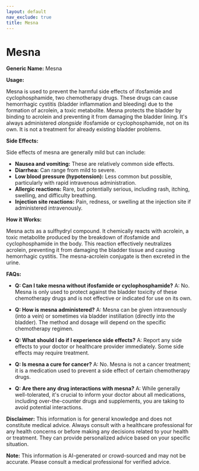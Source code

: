 ```yaml
---
layout: default
nav_exclude: true
title: Mesna
---
```


# Mesna

**Generic Name:** Mesna

**Usage:**

Mesna is used to prevent the harmful side effects of ifosfamide and cyclophosphamide, two chemotherapy drugs.  These drugs can cause hemorrhagic cystitis (bladder inflammation and bleeding) due to the formation of acrolein, a toxic metabolite. Mesna protects the bladder by binding to acrolein and preventing it from damaging the bladder lining.  It's always administered *alongside* ifosfamide or cyclophosphamide, not on its own.  It is not a treatment for already existing bladder problems.

**Side Effects:**

Side effects of mesna are generally mild but can include:

* **Nausea and vomiting:** These are relatively common side effects.
* **Diarrhea:**  Can range from mild to severe.
* **Low blood pressure (hypotension):**  Less common but possible, particularly with rapid intravenous administration.
* **Allergic reactions:**  Rare, but potentially serious, including rash, itching, swelling, and difficulty breathing.
* **Injection site reactions:** Pain, redness, or swelling at the injection site if administered intravenously.


**How it Works:**

Mesna acts as a sulfhydryl compound. It chemically reacts with acrolein, a toxic metabolite produced by the breakdown of ifosfamide and cyclophosphamide in the body.  This reaction effectively neutralizes acrolein, preventing it from damaging the bladder tissue and causing hemorrhagic cystitis.  The mesna-acrolein conjugate is then excreted in the urine.


**FAQs:**

* **Q: Can I take mesna without ifosfamide or cyclophosphamide?** A: No. Mesna is only used to protect against the bladder toxicity of these chemotherapy drugs and is not effective or indicated for use on its own.

* **Q: How is mesna administered?** A: Mesna can be given intravenously (into a vein) or sometimes via bladder instillation (directly into the bladder).  The method and dosage will depend on the specific chemotherapy regimen.

* **Q: What should I do if I experience side effects?** A: Report any side effects to your doctor or healthcare provider immediately.  Some side effects may require treatment.

* **Q: Is mesna a cure for cancer?** A: No. Mesna is not a cancer treatment; it is a medication used to prevent a side effect of certain chemotherapy drugs.

* **Q: Are there any drug interactions with mesna?** A: While generally well-tolerated, it's crucial to inform your doctor about all medications, including over-the-counter drugs and supplements, you are taking to avoid potential interactions.

**Disclaimer:** This information is for general knowledge and does not constitute medical advice. Always consult with a healthcare professional for any health concerns or before making any decisions related to your health or treatment.  They can provide personalized advice based on your specific situation.


**Note:** This information is AI-generated or crowd-sourced and may not be accurate. Please consult a medical professional for verified advice.